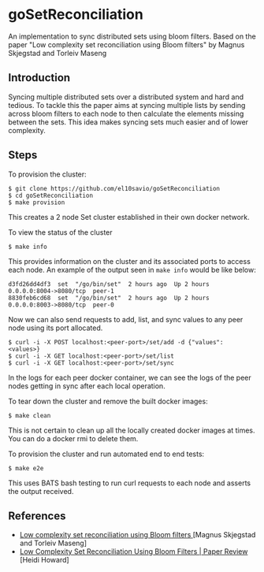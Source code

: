 # goSetReconciliation

An implementation to sync distributed sets using bloom filters. Based on the paper "Low complexity set reconciliation using Bloom filters" by Magnus Skjegstad and Torleiv Maseng

## Introduction

Syncing multiple distributed sets over a distributed system and hard and tedious. To tackle this the paper aims at syncing multiple lists by sending across bloom filters to each node to then calculate the elements missing between the sets. This idea makes syncing sets much easier and of lower complexity.

## Steps

To provision the cluster:

```
$ git clone https://github.com/el10savio/goSetReconciliation
$ cd goSetReconciliation
$ make provision
```

This creates a 2 node Set cluster established in their own docker network.

To view the status of the cluster

```
$ make info
```

This provides information on the cluster and its associated ports to access each node. An example of the output seen in `make info` would be like below:

```
d3fd26dd4df3  set  "/go/bin/set"  2 hours ago  Up 2 hours  0.0.0.0:8004->8080/tcp  peer-1
8830feb6cd68  set  "/go/bin/set"  2 hours ago  Up 2 hours  0.0.0.0:8003->8080/tcp  peer-0
```


Now we can also send requests to add, list, and sync values to any peer node using its port allocated.

```
$ curl -i -X POST localhost:<peer-port>/set/add -d {"values": <values>}
$ curl -i -X GET localhost:<peer-port>/set/list
$ curl -i -X GET localhost:<peer-port>/set/sync
```

In the logs for each peer docker container, we can see the logs of the peer nodes getting in sync after each local operation.

To tear down the cluster and remove the built docker images:

```
$ make clean
```

This is not certain to clean up all the locally created docker images at times. You can do a docker rmi to delete them.

To provision the cluster and run automated end to end tests:

```
$ make e2e
```

This uses BATS bash testing to run curl requests to each node and asserts the output received.

## References

- [ Low complexity set reconciliation using Bloom filters ](https://dl.acm.org/doi/10.1145/1998476.1998483) [Magnus Skjegstad and Torleiv Maseng]
- [ Low Complexity Set Reconciliation Using Bloom Filters | Paper Review ](https://www.youtube.com/watch?v=xuddEiu-t-8) [Heidi Howard]
